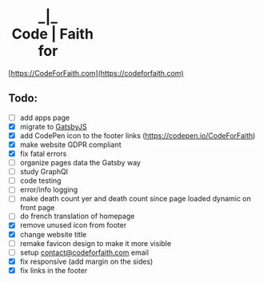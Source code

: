 <h1>
&nbsp;&nbsp;&nbsp;&nbsp;&nbsp;&nbsp;&nbsp;&nbsp;&nbsp;_|_<br>
&nbsp;Code&nbsp;|&nbsp;Faith<br>
&nbsp;&nbsp;&nbsp;&nbsp;&nbsp;&nbsp;&nbsp;&nbsp;&nbsp;for
</h1>

[https://CodeForFaith.com](https://codeforfaith.com)

## Todo:
- [ ] add apps page
- [x] migrate to [GatsbyJS](https://www.gatsbyjs.org/)
- [x] add CodePen icon to the footer links (https://codepen.io/CodeForFaith)
- [x] make website GDPR compliant
- [x] fix fatal errors
- [ ] organize pages data the Gatsby way
- [ ] study GraphQl
- [ ] code testing
- [ ] error/info logging
- [ ] make death count yer and death count since page loaded dynamic on front page
- [ ] do french translation of homepage
- [x] remove unused icon from footer
- [x] change website title
- [ ] remake favicon design to make it more visible
- [ ] setup contact@codeforfaith.com email
- [x] fix responsive (add margin on the sides)
- [x] fix links in the footer
